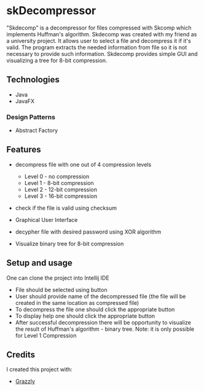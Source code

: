 # skDecompressor
"Skdecomp" is a decompressor for files compressed with Skcomp which implements Huffman's algorithm. Skdecomp was created with my friend as a university project. It allows user to select a file and decompress it if it's valid. The program extracts the needed information from file so it is not necessary to provide such information. Skdecomp provides simple GUI and visualizing a tree for 8-bit compression.

## Technologies
* Java
* JavaFX
### Design Patterns
* Abstract Factory

## Features
* decompress file with one out of 4 compression levels
  * Level 0 - no compression
  * Level 1 - 8-bit compression
  * Level 2 - 12-bit compression
  * Level 3 - 16-bit compression

* check if the file is valid using checksum
* Graphical User Interface
* decypher file with desired password using XOR algorithm
* Visualize binary tree for 8-bit compression

## Setup and usage
One can clone the project into Intellij IDE  
  
  * File should be selected using button  
  * User should provide name of the decompressed file (the file will be created in the same location as compressed file)  
  * To decompress the file one should click the appropriate button  
  * To display help one should click the appropriate button  
  * After successful decompression there will be opportunity to visualize the result of Huffman's algorithm - binary tree. Note: it is only possible for Level 1 Compression  
## Credits
I created this project with:
* [Grazzly](https://github.com/Grazzly)
